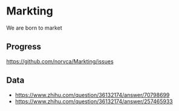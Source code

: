 # Markting
We are born to market

## Progress
https://github.com/norvca/Markting/issues


## Data
- https://www.zhihu.com/question/36132174/answer/70798699
- https://www.zhihu.com/question/36132174/answer/257465933
